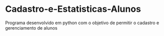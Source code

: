 # Cadastro-e-Estatisticas-Alunos
Programa desenvolvido em python com o objetivo de permitir o cadastro e gerenciamento de alunos
